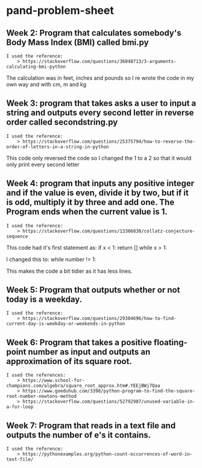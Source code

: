 # pand-problem-sheet

## Week 2: Program that calculates somebody's Body Mass Index (BMI) called bmi.py
    I used the reference:
        > https://stackoverflow.com/questions/36048713/3-arguments-calculating-bmi-python

The calculation was in feet, inches and pounds so I re wrote the code in my own way and with cm, m and kg

## Week 3: program that takes asks a user to input a string and outputs every second letter in reverse order called secondstring.py
    I used the reference:
        > https://stackoverflow.com/questions/25375794/how-to-reverse-the-order-of-letters-in-a-string-in-python

This code only reversed the code so I changed the 1 to a 2 so that it would only print every second letter

## Week 4: program that inputs any positive integer and if the value is even, divide it by two, but if it is odd, multiply it by three and add one. The Program ends when the current value is 1.
    I used the reference:
        > https://stackoverflow.com/questions/13366830/collatz-conjecture-sequence

This code had it's first statement as:
 if x < 1:
       return []
    while x > 1:

I changed this to:
 while number != 1:

 This makes the code a bit tidier as it has less lines.

## Week 5: Program that outputs whether or not today is a weekday.
    I used the reference:
        > https://stackoverflow.com/questions/29384696/how-to-find-current-day-is-weekday-or-weekends-in-python

## Week 6: Program that takes a positive floating-point number as input and outputs an approximation of its square root.
    I used the references:
        > https://www.school-for-champions.com/algebra/square_root_approx.htm#.YEEjBWj7Qaa
        > https://www.goeduhub.com/3398/python-program-to-find-the-square-root-number-newtons-method
        > https://stackoverflow.com/questions/52792987/unused-variable-in-a-for-loop

## Week 7: Program that reads in a text file and outputs the number of e's it contains.
    I used the reference:
        > https://pythonexamples.org/python-count-occurrences-of-word-in-text-file/